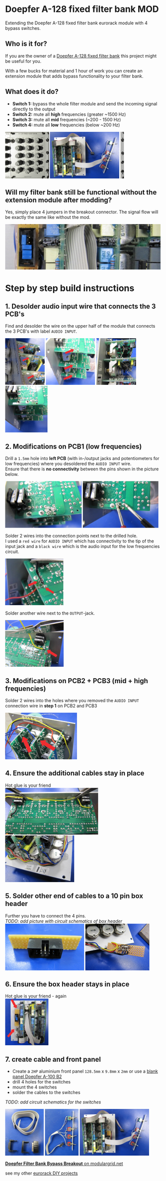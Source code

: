 # Doepfer A-128 fixed filter bank MOD
Extending the Doepfer A-128 fixed filter bank eurorack module with 4 bypass switches.

## Who is it for?

If you are the owner of a [Doepfer A-128 fixed filter bank](https://doepfer.de/a128.htm) this project might be useful for you.  

With a few bucks for material and 1 hour of work you can create an extension module that adds bypass functionality to your filter bank.  

## What does it do?
 - **Switch 1:** bypass the whole filter module and send the incoming signal directly to the output
 - **Switch 2:** mute all **high** frequencies (greater ~1500 Hz)
 - **Switch 3:** mute all **mid** frequencies (~200 - 1500 Hz)
 - **Switch 4:** mute all **low** frequencies (below ~200 Hz)

[<img src="media/doepfer-filterbank-mod-assembled-020.png" height="150" />](https://raw.githubusercontent.com/othmar52/doepfer-filterbank-mod/main/media/doepfer-filterbank-mod-assembled-020.png?raw=true)
[<img src="media/doepfer-filterbank-mod-assembled-010.png" height="150" />](https://raw.githubusercontent.com/othmar52/doepfer-filterbank-mod/main/media/doepfer-filterbank-mod-assembled-010.png?raw=true)
[<img src="media/doepfer-filterbank-bypass-mod-frontpanel.png" height="150" />](https://raw.githubusercontent.com/othmar52/doepfer-filterbank-mod/main/media/doepfer-filterbank-bypass-mod-frontpanel.png?raw=true)

## Will my filter bank still be functional without the extension module after modding?
Yes, simply place 4 jumpers in the breakout connector. The signal flow will be exactly the same like without the mod.

![Doepfer Filter Bank MOD](media/doepfer-filterbank-mod-jumpers.jpg "Doepfer Filter Bank MOD") 

# Step by step build instructions

## 1. Desolder audio input wire that connects the 3 PCB's
Find and desolder the wire on the upper half of the module that connects the 3 PCB's with label `AUDIO INPUT`.  

[<img src="media/doepfer-filterbank-mod-audio-input-wire-010.png" height="150" />](https://raw.githubusercontent.com/othmar52/doepfer-filterbank-mod/main/media/doepfer-filterbank-mod-audio-input-wire-010.png?raw=true)
[<img src="media/doepfer-filterbank-mod-audio-input-wire-020.png" height="150" />](https://raw.githubusercontent.com/othmar52/doepfer-filterbank-mod/main/media/doepfer-filterbank-mod-audio-input-wire-020.png?raw=true)
[<img src="media/doepfer-filterbank-mod-audio-input-wire-030.png" height="150" />](https://raw.githubusercontent.com/othmar52/doepfer-filterbank-mod/main/media/doepfer-filterbank-mod-audio-input-wire-030.png?raw=true)
[<img src="media/doepfer-filterbank-mod-audio-input-wire-040.png" height="150" />](https://raw.githubusercontent.com/othmar52/doepfer-filterbank-mod/main/media/doepfer-filterbank-mod-audio-input-wire-040.png?raw=true)

## 2. Modifications on PCB1 (low frequencies)
Drill a `1.5mm` hole into **left PCB** (with in-/output jacks and potentiometers for low frequencies) where you desoldered the `AUDIO INPUT` wire.  
Ensure that there is **no connectivity** between the pins shown in the picture below.     

[<img src="media/doepfer-filterbank-mod-drill-010.png" height="150" />](https://raw.githubusercontent.com/othmar52/doepfer-filterbank-mod/main/media/doepfer-filterbank-mod-drill-010.png?raw=true)
[<img src="media/doepfer-filterbank-mod-drill-020.png" height="150" />](https://raw.githubusercontent.com/othmar52/doepfer-filterbank-mod/main/media/doepfer-filterbank-mod-drill-020.png?raw=true)  

Solder 2 wires into the connection points next to the drilled hole.  
I used a `red wire` for `AUDIO INPUT` which has connectivity to the tip of the input jack and a `black wire` which is the audio input for the low frequencies circuit.  

[<img src="media/doepfer-filterbank-mod-pcb1-010.png" height="150" />](https://raw.githubusercontent.com/othmar52/doepfer-filterbank-mod/main/media/doepfer-filterbank-mod-pcb1-010.png?raw=true)

Solder another wire next to the `OUTPUT`-jack.  

[<img src="media/doepfer-filterbank-mod-pcb1-020.png" height="150" />](https://raw.githubusercontent.com/othmar52/doepfer-filterbank-mod/main/media/doepfer-filterbank-mod-pcb1-020.png?raw=true)

## 3. Modifications on PCB2 + PCB3 (mid + high frequencies)
Solder 2 wires into the holes where you removed the `AUDIO INPUT` connection wire in **step 1** on PCB2 and PCB3  

[<img src="media/doepfer-filterbank-mod-pcb2-pcb3-010.png" height="150" />](https://raw.githubusercontent.com/othmar52/doepfer-filterbank-mod/main/media/doepfer-filterbank-mod-pcb2-pcb3-010.png?raw=true)


## 4. Ensure the additional cables stay in place
Hot glue is your friend  
[<img src="media/doepfer-filterbank-mod-cables-010.png" height="150" />](https://raw.githubusercontent.com/othmar52/doepfer-filterbank-mod/main/media/doepfer-filterbank-mod-cables-010.png?raw=true)
[<img src="media/doepfer-filterbank-mod-cables-020.png" height="150" />](https://raw.githubusercontent.com/othmar52/doepfer-filterbank-mod/main/media/doepfer-filterbank-mod-cables-020.png?raw=true)

## 5. Solder other end of cables to a 10 pin box header
Further you have to connect the 4 pins.  
*TODO: add picture with circuit schematics of box header*  
[<img src="media/doepfer-filterbank-mod-box-header-010.png" height="150" />](https://raw.githubusercontent.com/othmar52/doepfer-filterbank-mod/main/media/doepfer-filterbank-mod-box-header-010.png?raw=true)
[<img src="media/doepfer-filterbank-mod-box-header-020.png" height="150" />](https://raw.githubusercontent.com/othmar52/doepfer-filterbank-mod/main/media/doepfer-filterbank-mod-box-header-020.png?raw=true)

## 6. Ensure the box header stays in place
Hot glue is your friend - again  
[<img src="media/doepfer-filterbank-mod-box-header-030.png" height="150" />](https://raw.githubusercontent.com/othmar52/doepfer-filterbank-mod/main/media/doepfer-filterbank-mod-box-header-030.png?raw=true)

## 7. create cable and front panel

  - Create a `2HP` aluminium front panel `128.5mm` x `9.8mm` x `2mm` or use a [blank panel Doepfer A-100 B2](https://doepfer.de/a100z_e.htm#blind%20panels)
  - drill 4 holes for the switches
  - mount the 4 switches
  - solder the cables to the switches  

*TODO: add circuit schematics for the switches*  

[<img src="media/doepfer-filterbank-mod-cable-010.png" height="150" />](https://raw.githubusercontent.com/othmar52/doepfer-filterbank-mod/main/media/doepfer-filterbank-mod-cable-010.png?raw=true)
[<img src="media/doepfer-filterbank-mod-cable-020.png" height="150" />](https://raw.githubusercontent.com/othmar52/doepfer-filterbank-mod/main/media/doepfer-filterbank-mod-cable-020.png?raw=true)
[<img src="media/doepfer-filterbank-mod-assembled-010.png" height="150" />](https://raw.githubusercontent.com/othmar52/doepfer-filterbank-mod/main/media/doepfer-filterbank-mod-assembled-010.png?raw=true)  

[**Doepfer Filter Bank Bypass Breakout** on modulargrid.net](https://www.modulargrid.net/e/other-unknown-a-128-bypass-breakout)



see my other [eurorack DIY projects](https://github.com/othmar52/eurorack)
